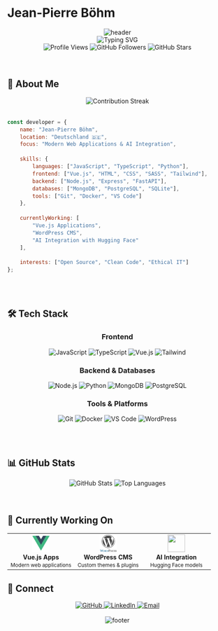 # Jean-Pierre Böhm
<div align="center">
  <img src="https://capsule-render.vercel.app/api?type=waving&color=0:2563EB,100:7C3AED&height=120&section=header" alt="header"/>
</div>

<div align="center">
  <img src="https://readme-typing-svg.herokuapp.com?font=Inter&size=24&pause=1000&color=2563EB&center=true&vCenter=true&width=600&lines=Full-Stack+Developer+%F0%9F%92%BB;Open+Source+Enthusiast+%F0%9F%8C%9F;AI+%26+Web+Technologies+%F0%9F%A4%96" alt="Typing SVG" />
</div>

<div align="center">
  <img src="https://komarev.com/ghpvc/?username=jpboehm&label=Profile%20views&color=2563EB&style=for-the-badge" alt="Profile Views" />
  <img src="https://img.shields.io/github/followers/jpboehm?label=Followers&style=for-the-badge&color=2563EB" alt="GitHub Followers">
  <img src="https://img.shields.io/github/stars/jpboehm?label=Stars&style=for-the-badge&color=2563EB" alt="GitHub Stars">
</div>

<br/>
<br/>

## 🚀 About Me

<div align="center">
  <img width="50%" src="https://github-readme-streak-stats.herokuapp.com/?user=jpboehm&theme=blue-green&hide_border=true&stroke=2563EB&ring=2563EB&fire=7C3AED" alt="Contribution Streak"/>
</div>

<br/>

```javascript
const developer = {
    name: "Jean-Pierre Böhm",
    location: "Deutschland 🇩🇪",
    focus: "Modern Web Applications & AI Integration",
    
    skills: {
        languages: ["JavaScript", "TypeScript", "Python"],
        frontend: ["Vue.js", "HTML", "CSS", "SASS", "Tailwind"],
        backend: ["Node.js", "Express", "FastAPI"],
        databases: ["MongoDB", "PostgreSQL", "SQLite"],
        tools: ["Git", "Docker", "VS Code"]
    },
    
    currentlyWorking: [
        "Vue.js Applications",
        "WordPress CMS",
        "AI Integration with Hugging Face"
    ],
    
    interests: ["Open Source", "Clean Code", "Ethical IT"]
};
```

<br/>
<br/>

## 🛠️ Tech Stack

<div align="center">

### Frontend
<p>
  <img src="https://img.shields.io/badge/JavaScript-F7DF1E?style=for-the-badge&logo=javascript&logoColor=black" alt="JavaScript"/>
  <img src="https://img.shields.io/badge/TypeScript-3178C6?style=for-the-badge&logo=typescript&logoColor=white" alt="TypeScript"/>
  <img src="https://img.shields.io/badge/Vue.js-4FC08D?style=for-the-badge&logo=vue.js&logoColor=white" alt="Vue.js"/>
  <img src="https://img.shields.io/badge/Tailwind_CSS-38B2AC?style=for-the-badge&logo=tailwind-css&logoColor=white" alt="Tailwind"/>
</p>

### Backend & Databases
<p>
  <img src="https://img.shields.io/badge/Node.js-339933?style=for-the-badge&logo=node.js&logoColor=white" alt="Node.js"/>
  <img src="https://img.shields.io/badge/Python-3776AB?style=for-the-badge&logo=python&logoColor=white" alt="Python"/>
  <img src="https://img.shields.io/badge/MongoDB-47A248?style=for-the-badge&logo=mongodb&logoColor=white" alt="MongoDB"/>
  <img src="https://img.shields.io/badge/PostgreSQL-336791?style=for-the-badge&logo=postgresql&logoColor=white" alt="PostgreSQL"/>
</p>

### Tools & Platforms
<p>
  <img src="https://img.shields.io/badge/Git-F05032?style=for-the-badge&logo=git&logoColor=white" alt="Git"/>
  <img src="https://img.shields.io/badge/Docker-2496ED?style=for-the-badge&logo=docker&logoColor=white" alt="Docker"/>
  <img src="https://img.shields.io/badge/VS_Code-007ACC?style=for-the-badge&logo=visual-studio-code&logoColor=white" alt="VS Code"/>
  <img src="https://img.shields.io/badge/WordPress-21759B?style=for-the-badge&logo=wordpress&logoColor=white" alt="WordPress"/>
</p>

</div>

<br/>
<br/>

## 📊 GitHub Stats

<div align="center">
  <picture>
    <source media="(prefers-color-scheme: dark)" srcset="https://github-readme-stats.vercel.app/api?username=jpboehm&show_icons=true&theme=tokyonight&hide_border=true&count_private=true">
    <img src="https://github-readme-stats.vercel.app/api?username=jpboehm&show_icons=true&theme=default&hide_border=true&count_private=true" alt="GitHub Stats" height="180">
  </picture>
  
  <picture>
    <source media="(prefers-color-scheme: dark)" srcset="https://github-readme-stats.vercel.app/api/top-langs/?username=jpboehm&theme=tokyonight&hide_border=true&layout=compact&langs_count=6">
    <img src="https://github-readme-stats.vercel.app/api/top-langs/?username=jpboehm&theme=default&hide_border=true&layout=compact&langs_count=6" alt="Top Languages" height="180">
  </picture>
</div>

<br/>
<br/>

## 🎯 Currently Working On

<div align="center">
  <table>
    <tr>
      <td align="center" width="33%">
        <img src="https://raw.githubusercontent.com/devicons/devicon/master/icons/vuejs/vuejs-original.svg" width="40" height="40"/>
        <br/><strong>Vue.js Apps</strong>
        <br/><small>Modern web applications</small>
      </td>
      <td align="center" width="33%">
        <img src="https://raw.githubusercontent.com/devicons/devicon/master/icons/wordpress/wordpress-original.svg" width="40" height="40"/>
        <br/><strong>WordPress CMS</strong>
        <br/><small>Custom themes & plugins</small>
      </td>
      <td align="center" width="34%">
        <img src="https://huggingface.co/front/assets/huggingface_logo-noborder.svg" width="40" height="40"/>
        <br/><strong>AI Integration</strong>
        <br/><small>Hugging Face models</small>
      </td>
    </tr>
  </table>
</div>

## 🤝 Connect

<div align="center">
  <a href="https://github.com/jpboehm">
    <img src="https://img.shields.io/badge/GitHub-181717?style=for-the-badge&logo=github&logoColor=white" alt="GitHub"/>
  </a>
  <a href="https://www.linkedin.com/in/jean-pierre-b%C3%B6hm-3996a5155/">
    <img src="https://img.shields.io/badge/LinkedIn-0A66C2?style=for-the-badge&logo=linkedin&logoColor=white" alt="LinkedIn"/>
  </a>
  <a href="mailto:moin@jpboehm.de">
    <img src="https://img.shields.io/badge/Email-EA4335?style=for-the-badge&logo=gmail&logoColor=white" alt="Email"/>
  </a>
</div>

<br/>

<div align="center">
  <img src="https://capsule-render.vercel.app/api?type=waving&color=0:2563EB,100:7C3AED&height=100&section=footer" alt="footer"/>
</div>
